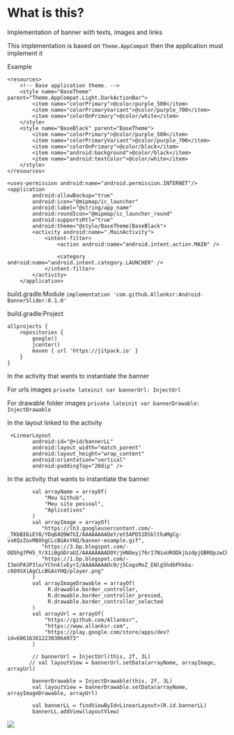 # What is this?
Implementation of banner with texts, images and links 

This implementation is based on `Theme.AppCompat` then the application must implement it

Example 
```
<resources>
    <!-- Base application theme. -->
    <style name="BaseTheme" parent="Theme.AppCompat.Light.DarkActionBar">
        <item name="colorPrimary">@color/purple_500</item>
        <item name="colorPrimaryVariant">@color/purple_700</item>
        <item name="colorOnPrimary">@color/white</item>
    </style>
    <style name="BaseBlack" parent="BaseTheme">
        <item name="colorPrimary">@color/purple_500</item>
        <item name="colorPrimaryVariant">@color/purple_700</item>
        <item name="colorOnPrimary">@color/black</item>
        <item name="android:background">@color/black</item>
        <item name="android:textColor">@color/white</item>
    </style>
</resources>

<uses-permission android:name="android.permission.INTERNET"/>
<application
        android:allowBackup="true"
        android:icon="@mipmap/ic_launcher"
        android:label="@string/app_name"
        android:roundIcon="@mipmap/ic_launcher_round"
        android:supportsRtl="true"
        android:theme="@style/BaseTheme|BaseBlack">
        <activity android:name=".MainActivity">
            <intent-filter>
                <action android:name="android.intent.action.MAIN" />

                <category android:name="android.intent.category.LAUNCHER" />
            </intent-filter>
        </activity>
    </application>
```

build.gradle:Module `implementation 'com.github.Allanksr:Android-BannerSlider:0.1.0'`

build.gradle:Project 
```
allprojects {
    repositories {
        google()
        jcenter()
        maven { url 'https://jitpack.io' }
    }
}
```

In the activity that wants to instantiate the banner

For urls images `private lateinit var bannerUrl: InjectUrl`

For drawable folder images `private lateinit var bannerDrawable: InjectDrawable`

In the layout linked to the activity 
```
 <LinearLayout
        android:id="@+id/bannerLL"
        android:layout_width="match_parent"
        android:layout_height="wrap_content"
        android:orientation="vertical"
        android:paddingTop="20dip" />
```

In the activity that wants to instantiate the banner

```
        val arrayName = arrayOf(
            "Meu Github",
            "Meu site pessoal",
            "Aplicativos"
        )
        val arrayImage = arrayOf(
           "https://lh3.googleusercontent.com/-_TKbBI6iEY8/YDq64Q9W7GI/AAAAAAAAOeY/et5APD51DSklthaMgCg-vsKQzZovMBXhgCLcBGAsYHQ/banner-example.gif",
           "https://3.bp.blogspot.com/-OQShg7PH5_Y/X1iBgGDraUI/AAAAAAAAOOY/jHNOeyj76rI7NioURODkjbzdpjQBRQpzwCPcBGAsYHg/loading.gif",
           "https://1.bp.blogspot.com/-I3eUPA3P3lo/YChnklvEyrI/AAAAAAAAOc0/j5CogsMxZ_ENlg5hdbPhk6a-c6O9SXiAgCLcBGAsYHQ/player.png"
        )
        val arrayImageDrawable = arrayOf(
             R.drawable.border_controller,
             R.drawable.border_controller_pressed,
             R.drawable.border_controller_selected
        )
        val arrayUrl = arrayOf(
            "https://github.com/Allanksr",
            "https://www.allanksr.com",
            "https://play.google.com/store/apps/dev?id=6061636122303064973"
        )
        
        // bannerUrl = InjectUrl(this, 2f, 3L)
       // val layoutView = bannerUrl.setData(arrayName, arrayImage, arrayUrl)

        bannerDrawable = InjectDrawable(this, 2f, 3L)
        val layoutView = bannerDrawable.setData(arrayName, arrayImageDrawable, arrayUrl)

        val bannerLL = findViewById<LinearLayout>(R.id.bannerLL)
        bannerLL.addView(layoutView)
```


<img src="https://lh3.googleusercontent.com/-_TKbBI6iEY8/YDq64Q9W7GI/AAAAAAAAOeY/et5APD51DSklthaMgCg-vsKQzZovMBXhgCLcBGAsYHQ/banner-example.gif">

